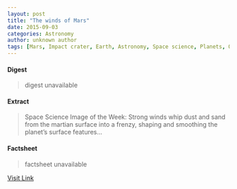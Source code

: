 ```yaml
---
layout: post
title: "The winds of Mars"
date: 2015-09-03
categories: Astronomy
author: unknown author
tags: [Mars, Impact crater, Earth, Astronomy, Space science, Planets, Outer space, Bodies of the Solar System, Solar System, Planets of the Solar System, Planetary science]
---
```



#### Digest
>digest unavailable

#### Extract
>Space Science Image of the Week: Strong winds whip dust and sand from the martian surface into a frenzy, shaping and smoothing the planet’s surface features...

#### Factsheet
>factsheet unavailable

[Visit Link](http://www.esa.int/spaceinimages/Images/2015/06/The_effect_of_the_winds_of_Mars)


